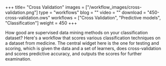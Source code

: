 +++
title= "Cross Validation"
images =  ["/workflow_images/cross-validation.png"]
type = "workflows"
blog =  ""
video = ""
download = "450-cross-validation.ows"
workflows = ["Cross Validation", "Predictive models", "Classification"]
weight = 450
+++

How good are supervised data mining methods on your classification dataset? Here's a workflow that scores various classification techniques on a dataset from medicine. The central widget here is the one for testing and scoring, which is given the data and a set of learners, does cross-validation and scores predictive accuracy, and outputs the scores for further examination.
